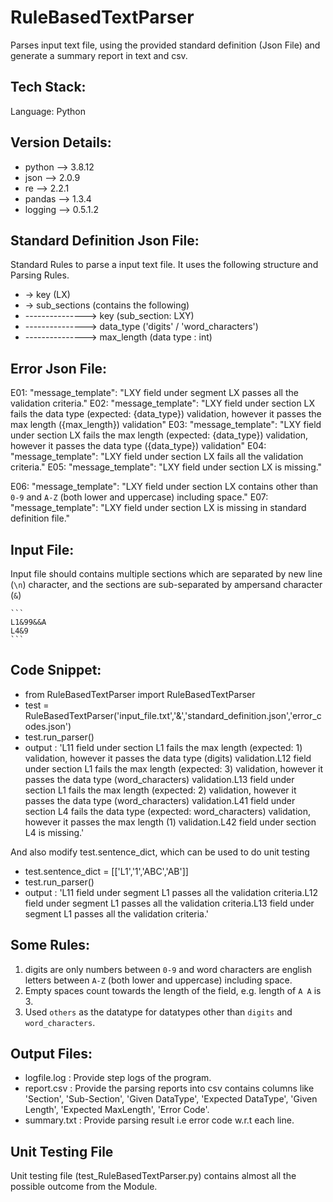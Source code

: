 # RuleBasedTextParser
Parses input text file, using the provided standard definition (Json File) and generate a summary report in text and csv.


## Tech Stack:
Language: Python

## Version Details: 
- python   --> 3.8.12
- json     --> 2.0.9
- re       --> 2.2.1
- pandas   --> 1.3.4
- logging  --> 0.5.1.2

## Standard Definition Json File:

Standard Rules to parse a input text file. It uses the following structure and Parsing Rules.

- -> key (LX)
- -> sub_sections (contains the following)
- ---------------> key (sub_section: LXY)
- ---------------> data_type ('digits' / 'word_characters')
- ---------------> max_length (data type : int)


## Error Json File:

E01: "message_template": "LXY field under segment LX passes all the validation criteria."
E02: "message_template": "LXY field under section LX fails the data type (expected: {data_type}) validation, however it passes the max length ({max_length}) validation"
E03: "message_template": "LXY field under section LX fails the max length (expected: {data_type}) validation, however it passes the data type ({data_type}) validation"
E04: "message_template": "LXY field under section LX fails all the validation criteria."
E05: "message_template": "LXY field under section LX is missing."

E06: "message_template": "LXY field under section LX contains other than `0-9` and `A-Z` (both lower and uppercase) including space."
E07: "message_template": "LXY field under section LX is missing in standard definition file."


## Input File:

Input file should contains multiple sections which are separated by new line (`\n`) character, and the sections are sub-separated by ampersand character (`&`)

	```
	L1&99&&A
	L4&9
	```

## Code Snippet:

- from RuleBasedTextParser import RuleBasedTextParser
- test = RuleBasedTextParser('input_file.txt','&','standard_definition.json','error_codes.json')
- test.run_parser()
- output : 'L11 field under section L1 fails the max length (expected: 1) validation, however it passes the data type (digits) validation.L12 field under section L1 fails the max length (expected: 3) validation, however it passes the data type (word_characters) validation.L13 field under section L1 fails the max length (expected: 2) validation, however it passes the data type (word_characters) validation.L41 field under section L4 fails the data type (expected: word_characters) validation, however it passes the max length (1) validation.L42 field under section L4 is missing.'

And also modify test.sentence_dict, which can be used to do unit testing

- test.sentence_dict = [['L1','1','ABC','AB']]
- test.run_parser()
- output : 'L11 field under segment L1 passes all the validation criteria.L12 field under segment L1 passes all the validation criteria.L13 field under segment L1 passes all the validation criteria.'

## Some Rules:

1. digits are only numbers between `0-9` and word characters are english letters between `A-Z` (both lower and uppercase) including space.
2. Empty spaces count towards the length of the field, e.g. length of `A A` is 3. 
3. Used `others` as the datatype for datatypes other than `digits` and `word_characters`.

## Output Files:

- logfile.log : Provide step logs of the program.
- report.csv  : Provide the parsing reports into csv contains columns like 'Section', 'Sub-Section', 'Given DataType', 'Expected DataType', 'Given Length', 'Expected MaxLength', 'Error Code'.
- summary.txt : Provide parsing result i.e error code w.r.t each line.

## Unit Testing File

Unit testing file (test_RuleBasedTextParser.py) contains almost all the possible outcome from the Module.
